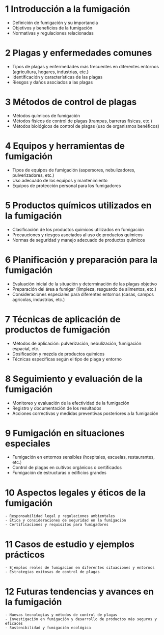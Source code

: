 # 1 Introducción a la fumigación
-  Definición de fumigación y su importancia
-  Objetivos y beneficios de la fumigación
-  Normativas y regulaciones relacionadas

# 2 Plagas y enfermedades comunes
-  Tipos de plagas y enfermedades más frecuentes en diferentes entornos (agricultura, hogares, industrias, etc.)
-  Identificación y características de las plagas
-  Riesgos y daños asociados a las plagas

# 3 Métodos de control de plagas
-  Métodos químicos de fumigación
-  Métodos físicos de control de plagas (trampas, barreras físicas, etc.)
-  Métodos biológicos de control de plagas (uso de organismos benéficos)

# 4 Equipos y herramientas de fumigación
-  Tipos de equipos de fumigación (aspersores, nebulizadores, pulverizadores, etc.)
-  Uso adecuado de los equipos y mantenimiento
-  Equipos de protección personal para los fumigadores

# 5 Productos químicos utilizados en la fumigación
-  Clasificación de los productos químicos utilizados en fumigación
-  Precauciones y riesgos asociados al uso de productos químicos
-  Normas de seguridad y manejo adecuado de productos químicos

# 6 Planificación y preparación para la fumigación
-  Evaluación inicial de la situación y determinación de las plagas objetivo
-  Preparación del área a fumigar (limpieza, resguardo de alimentos, etc.)
-  Consideraciones especiales para diferentes entornos (casas, campos agrícolas, industrias, etc.)

# 7 Técnicas de aplicación de productos de fumigación
-  Métodos de aplicación: pulverización, nebulización, fumigación espacial, etc.
-  Dosificación y mezcla de productos químicos
-  Técnicas específicas según el tipo de plaga y entorno

# 8 Seguimiento y evaluación de la fumigación
-  Monitoreo y evaluación de la efectividad de la fumigación
-  Registro y documentación de los resultados
-  Acciones correctivas y medidas preventivas posteriores a la fumigación

# 9 Fumigación en situaciones especiales
-  Fumigación en entornos sensibles (hospitales, escuelas, restaurantes, etc.)
-  Control de plagas en cultivos orgánicos o certificados
-  Fumigación de estructuras o edificios grandes

# 10 Aspectos legales y éticos de la fumigación
    - Responsabilidad legal y regulaciones ambientales
    - Ética y consideraciones de seguridad en la fumigación
    - Certificaciones y requisitos para fumigadores

# 11 Casos de estudio y ejemplos prácticos
    - Ejemplos reales de fumigación en diferentes situaciones y entornos
    - Estrategias exitosas de control de plagas

# 12 Futuras tendencias y avances en la fumigación
    - Nuevas tecnologías y métodos de control de plagas
    - Investigación en fumigación y desarrollo de productos más seguros y eficaces
    - Sostenibilidad y fumigación ecológica
